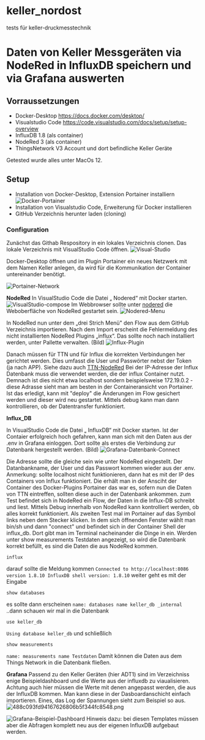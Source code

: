 # keller_nordost
tests für keller-druckmesstechnik
# Daten von Keller Messgeräten via NodeRed in InfluxDB speichern und via Grafana auswerten


## Vorraussetzungen
* Docker-Desktop https://docs.docker.com/desktop/
* Visualstudio Code https://code.visualstudio.com/docs/setup/setup-overview
* InfluxDB 1.8 (als container)
* NodeRed 3 (als container)
* ThingsNetwork V3 Account und dort befindliche Keller Geräte

Getested wurde alles unter MacOs 12.

## Setup
* Installation von Docker-Desktop, Extension Portainer installiern 
![Docker-Portainer](https://raw.githubusercontent.com/sirdrake51/keller_nordost/master/docker-portainer-extension.png)
* Installation von Visualstudio Code, Erweiterung für Docker installieren
* GitHub Verzeichnis herunter laden (cloning)

### Configuration

Zunächst das Githab Respository in ein lokales Verzeichnis clonen.
Das lokale Verzeichnis mit VisualStudio Code öffnen.
![Visual-Studio](https://raw.githubusercontent.com/sirdrake51/keller_nordost/master/visualstudio.png)

Docker-Desktop öffnen und im Plugin Portainer ein neues Netzwerk mit dem Namen Keller anlegen, da wird für die Kommunikation der Container untereinander benötigt.

![Portainer-Network](https://raw.githubusercontent.com/sirdrake51/keller_nordost/master/portainer-network.png)

**NodeRed**
In VisualStudio Code die Datei „ Nodered“ mit Docker starten.
![VisualStudio-compose](https://raw.githubusercontent.com/sirdrake51/keller_nordost/master/visualstudio-compose.png)
Im Webbrowser sollte unter [nodered](http://localhost:1880) die Weboberfläche von NodeRed gestartet sein.
![Nodered-Menu](https://raw.githubusercontent.com/sirdrake51/keller_nordost/master/nodered/nodered-menu.png)

In NodeRed nun unter dem „drei Strich Menü" den Flow aus dem GitHub Verzeichnis importieren.
Nach dem Import erscheint die Fehlermeldung des nicht installierten NodeRed Plugins „influx“.  Das sollte noch nach installiert werden, unter Pallette verwalten.
(Bild)
![Influx-Plugin](https://raw.githubusercontent.com/sirdrake51/keller_nordost/master/nodered-install-influxdb.png)

Danach müssen für TTN und für Influx die korrekten Verbindungen her gerichtet werden. Dies umfasst die User und Passwörter nebst der Token (ja nach APP). Siehe dazu auch
[TTN-NodeRed](https://www.thethingsindustries.com/docs/integrations/node-red/)
Bei der IP-Adresse der Influx Datenbank muss die verwendet werden, die der influx Container nutzt. Demnach ist dies nicht etwa localhost sondern beispielsweise 172.19.0.2 - diese Adrasse sieht man am besten in der Containeransicht von Portainer.
Ist das erledigt, kann mit "deploy" die Änderungen im Flow gesichert werden und dieser wird neu gestartet. Mittels debug kann man dann kontrollieren, ob der Datentransfer funktioniert.

**Influx_DB**

In VisualStudio Code die Datei „ InfluxDB“ mit Docker starten.
Ist der Contaier erfolgreich hoch gefahren, kann man sich mit den Daten aus der .env in Grafana einloggen. Dort sollte als erstes die Verbindung zur Datenbank hergestellt werden.
(Bild)
![Grafana-Datenbank-Connect](https://github.com/sirdrake51/measuring_from_keller_pressure/grafana/grafana-source-connect.png)

Die Adresse sollte die gleiche sein wie unter NodeRed eingestellt. Der Datanbankname, der User und das Passwort kommen wieder aus der .env.
Anmerkung: sollte localhost nicht funktionieren, dann hat es mit der IP des Containers von Influx funktioniert. Die erhält man in der Ansciht der Container des Docker-Plugins Portainer
das war es, sofern nun die Daten von TTN eintreffen, sollten diese auch in der Datenbank ankommen.
zum Test befindet sich in NodeRed ein Flow, der Daten in die Influx-DB schreibt und liest. Mittels Debug innerhalb von NodeRed kann kontrolliert werden, ob alles korrekt funktioniert.
Als zweiten Test mal im Portainer auf das Symbol links neben dem Stecker klicken. In dem sich öffnenden Fenster wählt man bin/sh und dann "connect" und befindet sich in der Container Shell der influx_db.
Dort gibt man im Terminal nacheinander die Dinge in ein. Werden unter show measurements Testdaten angezeigt, so wird die Datenbank korrekt befüllt, es sind die Daten die aus NodeRed kommen.

```
influx
```
darauf sollte die Meldung kommen
``
Connected to http://localhost:8086 version 1.8.10
InfluxDB shell version: 1.8.10
``
weiter geht es mit der Eingabe
```
show databases

```
es sollte dann erscheinen
``
name: databases
name
keller_db
_internal
``
..dann schauen wir mal in die Datenbank
```
use keller_db

```
``
Using database keller_db
``
und schließlich
```
show measurements

```
``
name: measurements
name
Testdaten
``
Damit können die Daten aus dem Things Network in die Datenbank fließen.

**Grafana**
Passend zu den Keller Geräten (hier ADT1) sind im Verzeichniss enige Beispieldashboard und die Werte aus der influxdb zu viaualisieren. Achtung auch hier müssen die Werte mit denen angepasst werden, die aus der InfluxDB kommen.
Man kann diese in der Dasboardanschicht einfach importieren. Eines, das Log der Spannungen sieht zum Beispiel so aus.
![488c093fd94167626806b5f344fc8548.png](resources/e037854830c94351ad64c216c24dab91.png)

![Grafana-Beispiel-Dashboard](https://github.com/sirdrake51/measuring_from_keller_pressure/grafana/grafana-dashboard-adt-volt.png)
Hinweis dazu: bei diesen Templates müssen aber die Abfragen komplett neu aus der eigenen InfluxDB aufgebaut werden. 


